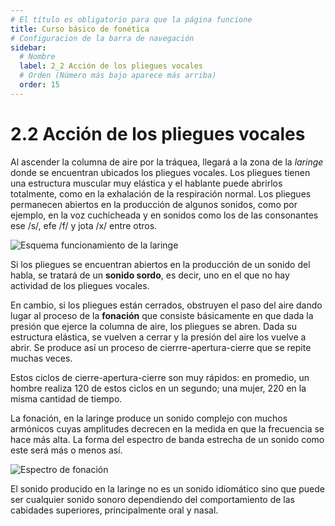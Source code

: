 ```yaml
---
# El título es obligatorio para que la página funcione
title: Curso básico de fonética
# Configuracion de la barra de navegación
sidebar:
  # Nombre
  label: 2_2 Acción de los pliegues vocales
  # Orden (Número más bajo aparece más arriba)
  order: 15
---
```

# 2.2 Acción de los pliegues vocales

Al ascender la columna de aire por la tráquea, llegará a la zona de la *laringe* donde se encuentran ubicados los pliegues vocales.
Los pliegues tienen una estructura muscular muy elástica y el hablante puede abrirlos totalmente, como en la exhalación  de la respiración normal.
Los pliegues permanecen abiertos en la producción de algunos sonidos, como por ejemplo, en la voz cuchicheada y en sonidos como los de las consonantes ese /s/, efe /f/ y jota /x/ entre otros.

![Esquema funcionamiento de la laringe](/imagenes/esquema_fonacion_01.png)

Si los pliegues se encuentran abiertos en la producción de un sonido del habla, se tratará de un **sonido sordo**, es decir, uno en el que no hay actividad de los pliegues vocales.

En cambio, si los pliegues están cerrados, obstruyen el paso del aire dando lugar al proceso de la **fonación** que consiste básicamente en que dada la presión que ejerce la columna de aire, los pliegues se abren. Dada su estructura elástica, se vuelven a cerrar y la presión del aire los vuelve a abrir. Se produce así un proceso de cierrre-apertura-cierre que se repite muchas veces.

Estos ciclos de cierre-apertura-cierre son muy rápidos: en promedio, un hombre realiza 120 de estos ciclos en un segundo; una mujer, 220 en la misma cantidad de tiempo.

La fonación, en la laringe produce un sonido complejo con muchos armónicos cuyas amplitudes decrecen en la medida en que la frecuencia se hace más alta. La forma del espectro de banda estrecha de un sonido como este será más o menos así.

![Espectro de fonación](/imagenes/espectro_tono_glotal_simulado_praat.png)

El sonido producido en la laringe no es un sonido idiomático sino que puede ser cualquier sonido sonoro dependiendo del comportamiento de las cabidades superiores, principalmente oral y nasal.
